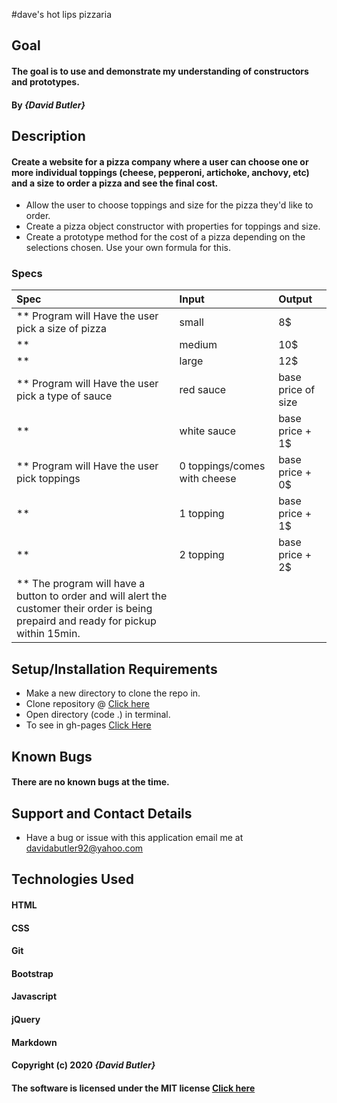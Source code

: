 #dave's hot lips pizzaria
## Goal 

#### The goal is to use and demonstrate my understanding of constructors and prototypes.
#### By _**{David Butler}**_

## Description
#### Create a website for a pizza company where a user can choose one or more individual toppings (cheese, pepperoni, artichoke, anchovy, etc) and a size to order a pizza and see the final cost.
* Allow the user to choose toppings and size for the pizza they'd like to order.
* Create a pizza object constructor with properties for toppings and size.
* Create a prototype method for the cost of a pizza depending on the selections chosen. Use your own formula for this.

### Specs
| Spec | Input | Output |
| :-------------     | :------------- | :------------- |
| ** Program will Have the user pick a size of pizza | small | 8$
| ** | medium | 10$
| ** | large | 12$
| ** Program will Have the user pick a type of sauce | red sauce | base price of size
| ** | white sauce | base price + 1$
| ** Program will Have the user pick toppings        | 0 toppings/comes with cheese | base price + 0$ 
| ** | 1 topping | base price + 1$
| ** | 2 topping | base price + 2$
| ** The program will have a button to order and will alert the customer their order is being prepaird and ready for pickup within 15min.


## Setup/Installation Requirements
* Make a new directory to clone the repo in.
* Clone repository @ [Click here](https://github.com/davidabutler92/pig-dice.git)
* Open directory (code .) in terminal.
* To see in gh-pages [Click Here](https://davidabutler92.github.io/pig-dice/)  

## Known Bugs 
#### There are no known bugs at the time.

## Support and Contact Details
* Have a bug or issue with this application email me at davidabutler92@yahoo.com

## Technologies Used 
#### HTML
#### CSS
#### Git 
#### Bootstrap
#### Javascript
#### jQuery 
#### Markdown

#### Copyright (c) 2020 **_{David Butler}_**
#### The software is licensed under the MIT license [Click here](LICENSE.md)

